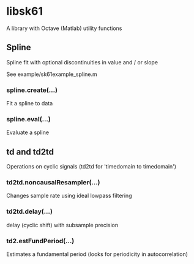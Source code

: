 # libsk61

A library with Octave (Matlab) utility functions

## Spline

Spline fit with optional discontinuities in value and / or slope

See example/sk61example_spline.m

### spline.create(...)

Fit a spline to data

### spline.eval(...)

Evaluate a spline

## td and td2td

Operations on cyclic signals (td2td for 'timedomain to timedomain')

### td2td.noncausalResampler(...)

Changes sample rate using ideal lowpass filtering

### td2td.delay(...)

delay (cyclic shift) with subsample precision

### td2.estFundPeriod(...)

Estimates a fundamental period (looks for periodicity in autocorrelation)
